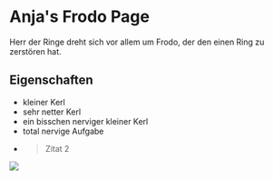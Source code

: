 # Anja's Frodo Page
Herr der Ringe dreht sich vor allem um Frodo, der den einen Ring zu zerstören hat. 
## Eigenschaften
* kleiner Kerl
* sehr netter Kerl
* ein bisschen nerviger kleiner Kerl
* total nervige Aufgabe
* > Zitat 2
<img src="https://vignette.wikia.nocookie.net/bfme/images/e/e1/Lordoftherings_bluray_hd.jpg/revision/latest?cb=20130615225441"/>
